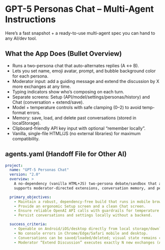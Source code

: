 # GPT-5 Personas Chat – Multi-Agent Instructions

Here’s a fast snapshot + a ready-to-use multi-agent spec you can hand to any AI/dev tool.

## What the App Does (Bullet Overview)

- Runs a two-persona chat that auto-alternates replies (A ↔ B).
- Lets you set name, emoji avatar, prompt, and bubble background color for each persona.
- Moderator input: add a guiding message and extend the discussion by X more exchanges at any time.
- Typing indicators show who’s composing on each turn.
- Separate screens: Setup (API/model/settings/personas/history) and Chat (conversation + extend/save).
- Model + temperature controls with safe clamping (0–2) to avoid temp-format errors.
- Memory: save, load, and delete past conversations (stored in localStorage).
- Clipboard-friendly API key input with optional “remember locally”.
- Vanilla, single-file HTML/JS (no external libraries) for maximum compatibility.

## agents.yaml (Handoff File for Other AI)

```yaml
project:
  name: "GPT-5 Personas Chat"
  version: "2.0"
  overview: >
    A no-dependency (vanilla HTML+JS) two-persona debate/sandbox that alternates turns,
    supports moderator-directed extensions, conversation memory, and per-persona styling.

  primary_objectives:
    - Maintain a robust, dependency-free build that runs in mobile browsers.
    - Provide an ergonomic Setup screen and a clean Chat screen.
    - Ensure reliable OpenAI API calls with guardrails for temperature and errors.
    - Persist conversations and settings locally without a backend.

  success_criteria:
    - Openable on Android/iOS/desktop directly from local storage/downloads.
    - No console errors in Chrome/Edge/Safari mobile and desktop.
    - Conversations can be saved/loaded/deleted; visual state remains consistent.
    - Moderator “Extend Discussion” executes exactly N new exchanges (A↔B) with guidance applied.
```
